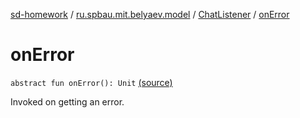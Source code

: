 [sd-homework](../../index.md) / [ru.spbau.mit.belyaev.model](../index.md) / [ChatListener](index.md) / [onError](.)

# onError

`abstract fun onError(): Unit` [(source)](https://github.com/StasBel/sd-homework/blob/gRPC/src/main/kotlin/ru/spbau/mit/belyaev/model/ChatListener.kt#L35)

Invoked on getting an error.

